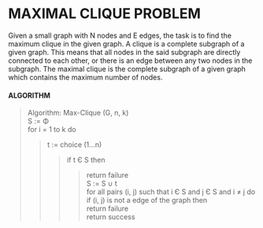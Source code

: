 # MAXIMAL CLIQUE PROBLEM
Given a small graph with N nodes and E edges, the task is to find the maximum clique in the given graph. A clique is a complete subgraph of a given graph. This means that all nodes in the said subgraph are directly connected to each other, or there is an edge between any two nodes in the subgraph. The maximal clique is the complete subgraph of a given graph which contains the maximum number of nodes.

#### ALGORITHM
> Algorithm: Max-Clique (G, n, k) </br>
> S := Φ </br>
> for i = 1 to k do </br> 
>> t := choice (1…n) </br>
>>> if t Є S then  </br>
>>>> return failure </br>
>>> S := S ∪ t  </br>
> for all pairs (i, j) such that i Є S and j Є S and i ≠ j do </br>
>> if (i, j) is not a edge of the graph then </br>
>>> return failure </br>
> return success </br>
